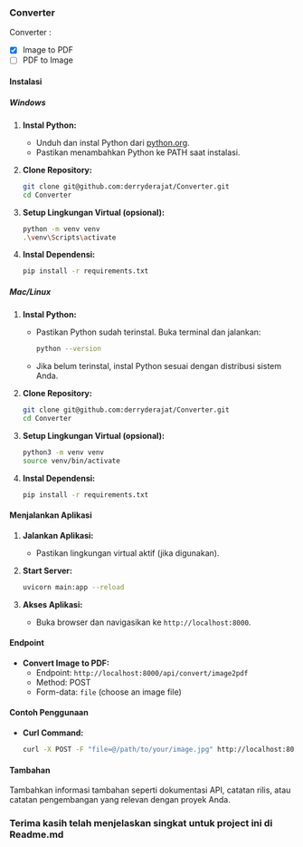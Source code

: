 ### Converter

Converter :
- [x] Image to PDF
- [ ] PDF to Image

#### Instalasi

##### Windows

1. **Instal Python:**
   - Unduh dan instal Python dari [python.org](https://www.python.org/downloads/windows/).
   - Pastikan menambahkan Python ke PATH saat instalasi.

2. **Clone Repository:**
   ```bash
   git clone git@github.com:derryderajat/Converter.git
   cd Converter
   ```

3. **Setup Lingkungan Virtual (opsional):**
   ```bash
   python -m venv venv
   .\venv\Scripts\activate
   ```

4. **Instal Dependensi:**
   ```bash
   pip install -r requirements.txt
   ```

##### Mac/Linux

1. **Instal Python:**
   - Pastikan Python sudah terinstal. Buka terminal dan jalankan:
     ```bash
     python --version
     ```
   - Jika belum terinstal, instal Python sesuai dengan distribusi sistem Anda.

2. **Clone Repository:**
   ```bash
   git clone git@github.com:derryderajat/Converter.git
   cd Converter
   ```

3. **Setup Lingkungan Virtual (opsional):**
   ```bash
   python3 -m venv venv
   source venv/bin/activate
   ```

4. **Instal Dependensi:**
   ```bash
   pip install -r requirements.txt
   ```

#### Menjalankan Aplikasi

1. **Jalankan Aplikasi:**
   - Pastikan lingkungan virtual aktif (jika digunakan).

2. **Start Server:**
   ```bash
   uvicorn main:app --reload
   ```

3. **Akses Aplikasi:**
   - Buka browser dan navigasikan ke `http://localhost:8000`.

#### Endpoint

- **Convert Image to PDF:**
  - Endpoint: `http://localhost:8000/api/convert/image2pdf`
  - Method: POST
  - Form-data: `file` (choose an image file)

#### Contoh Penggunaan

- **Curl Command:**
  ```bash
  curl -X POST -F "file=@/path/to/your/image.jpg" http://localhost:8000/api/convert/image2pdf
  ```

#### Tambahan

Tambahkan informasi tambahan seperti dokumentasi API, catatan rilis, atau catatan pengembangan yang relevan dengan proyek Anda.

### Terima kasih telah menjelaskan singkat untuk project ini di Readme.md